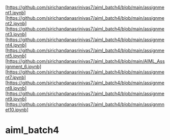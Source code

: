 
[https://github.com/sirichandanasrinivas7/aiml_batch4/blob/main/assignment1.ipynb]
[https://github.com/sirichandanasrinivas7/aiml_batch4/blob/main/assignment2.ipynb]
[https://github.com/sirichandanasrinivas7/aiml_batch4/blob/main/assignment3.ipynb]
[https://github.com/sirichandanasrinivas7/aiml_batch4/blob/main/assignment4.ipynb]
[https://github.com/sirichandanasrinivas7/aiml_batch4/blob/main/assignment5.ipynb]
[https://github.com/sirichandanasrinivas7/aiml_batch4/blob/main/AIML_Assignment_6.ipynb]
[https://github.com/sirichandanasrinivas7/aiml_batch4/blob/main/assignment7.ipynb]
[https://github.com/sirichandanasrinivas7/aiml_batch4/blob/main/assignment8.ipynb]
[https://github.com/sirichandanasrinivas7/aiml_batch4/blob/main/assignment9.ipynb]
[https://github.com/sirichandanasrinivas7/aiml_batch4/blob/main/assignmnet10.ipynb]

# aiml_batch4
